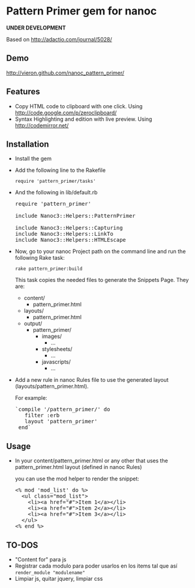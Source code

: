Pattern Primer gem for nanoc
============================

****UNDER DEVELOPMENT****


Based on http://adactio.com/journal/5028/

Demo
----

http://vieron.github.com/nanoc_pattern_primer/

Features
--------

- Copy HTML code to clipboard with one click. Using http://code.google.com/p/zeroclipboard/
- Syntax Highlighting and edition with live preview. Using http://codemirror.net/


Installation
----------------------

  - Install the gem

  - Add the following line to the Rakefile
    
    `require 'pattern_primer/tasks'`
  
  - And the following in lib/default.rb
  
    <pre>require 'pattern_primer'

    include Nanoc3::Helpers::PatternPrimer

    include Nanoc3::Helpers::Capturing
    include Nanoc3::Helpers::LinkTo
    include Nanoc3::Helpers::HTMLEscape</pre>

  - Now, go to your nanoc Project path on the command line and run the following Rake task:
  
    `rake pattern_primer:build`
  
    This task copies the needed files to generate the Snippets Page.
    They are:
    
      - content/
        - pattern_primer.html
      - layouts/
        - pattern_primer.html
      - output/
        - pattern_primer/
          - images/
            - ...
          - stylesheets/
            - ...
          - javascripts/
            - ...
    
    
  - Add a new rule in nanoc Rules file to use the generated layout (layouts/pattern_primer.html).
    
     For example:
     
     <pre>`compile '/pattern_primer/' do
       filter :erb
       layout 'pattern_primer'
     end`</pre>

        

Usage
-----

  - In your content/pattern_primer.html or any other that uses the pattern_primer.html layout (defined in nanoc Rules)
  
    you can use the mod helper to render the snippet:
    
    <pre>&lt;% mod &#x27;mod_list&#x27; do %&gt;
      &lt;ul class=&quot;mod_list&quot;&gt;
        &lt;li&gt;&lt;a href=&quot;#&quot;&gt;Item 1&lt;/a&gt;&lt;/li&gt;
        &lt;li&gt;&lt;a href=&quot;#&quot;&gt;Item 2&lt;/a&gt;&lt;/li&gt;
        &lt;li&gt;&lt;a href=&quot;#&quot;&gt;Item 3&lt;/a&gt;&lt;/li&gt;
      &lt;/ul&gt;
    &lt;% end %&gt;</pre>

    

  
TO-DOS
-----

- "Content for" para js
- Registrar cada modulo para poder usarlos en los items tal que así `render_module "modulename"`
- Limpiar js, quitar jquery, limpiar css
    
    







